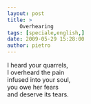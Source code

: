 ```yaml
---
layout: post
title: >
    Overhearing
tags: [speciale,english,]
date: 2009-05-29 15:28:00
author: pietro
---
```

I heard your quarrels,<br/>I overheard the pain<br/>infused into your soul,<br/>you owe her fears<br/>and deserve its tears.
